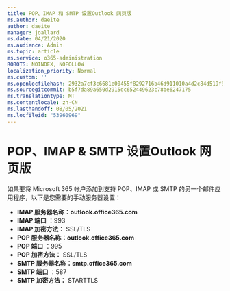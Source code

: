 ```yaml
---
title: POP、IMAP 和 SMTP 设置Outlook 网页版
ms.author: daeite
author: daeite
manager: joallard
ms.date: 04/21/2020
ms.audience: Admin
ms.topic: article
ms.service: o365-administration
ROBOTS: NOINDEX, NOFOLLOW
localization_priority: Normal
ms.custom: ''
ms.openlocfilehash: 2932a7cf3c6681e00455f8292716b46d911010a4d2c84d519f90b2ffa971b35f
ms.sourcegitcommit: b5f7da89a650d2915dc652449623c78be6247175
ms.translationtype: MT
ms.contentlocale: zh-CN
ms.lasthandoff: 08/05/2021
ms.locfileid: "53960969"
---
```

# <a name="pop-imap--smtp-settings-for-outlook-on-the-web"></a>POP、IMAP & SMTP 设置Outlook 网页版

如果要将 Microsoft 365 帐户添加到支持 POP、IMAP 或 SMTP 的另一个邮件应用程序，以下是您需要的手动服务器设置：
  
- **IMAP 服务器名称：outlook.office365.com**
- **IMAP 端口** ：993
- **IMAP 加密方法：** SSL/TLS
- **POP 服务器名称：outlook.office365.com**  
- **POP 端口** ：995  
- **POP 加密方法：** SSL/TLS  
- **SMTP 服务器名称：smtp.office365.com**
- **SMTP 端口** ：587
- **SMTP 加密方法：** STARTTLS